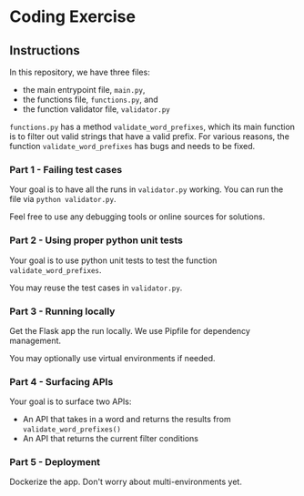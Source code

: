 # Coding Exercise

## Instructions
In this repository, we have three files:
* the main entrypoint file, `main.py`,
* the functions file, `functions.py`, and
* the function validator file, `validator.py`

`functions.py` has a method `validate_word_prefixes`, which its main function is to filter out valid strings 
that have a valid prefix. For various reasons, the function `validate_word_prefixes` has bugs and needs to be fixed.

### Part 1 - Failing test cases
Your goal is to have all the runs in `validator.py` working. You can run the file via `python validator.py`.

Feel free to use any debugging tools or online sources for solutions.

### Part 2 - Using proper python unit tests
Your goal is to use python unit tests to test the function `validate_word_prefixes`. 

You may reuse the test cases in `validator.py`.

### Part 3 - Running locally
Get the Flask app the run locally. We use Pipfile for dependency management. 

You may optionally use virtual environments if needed.

### Part 4 - Surfacing APIs
Your goal is to surface two APIs:
* An API that takes in a word and returns the results from `validate_word_prefixes()`
* An API that returns the current filter conditions

### Part 5 - Deployment 
Dockerize the app. Don't worry about multi-environments yet.
